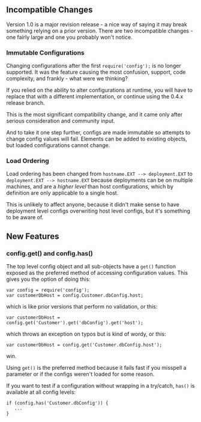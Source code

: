 ## Incompatible Changes

Version 1.0 is a major revision release - a nice way of saying it may break something relying on a prior version.  There are two incompatible changes - one fairly large and one you probably won't notice.

### Immutable Configurations

Changing configurations after the first ```require('config');``` is no longer supported.  It was the feature causing the most confusion, support, code complexity, and frankly - what were we thinking?

If you relied on the ability to alter configurations at runtime, you will have to replace that with a different implementation, or continue using the 0.4.x release branch.

This is the most significant compatibility change, and it came only after serious consideration and community input.  

And to take it one step further, configs are made immutable so attempts to change config values will fail. Elements can be added to existing objects, but loaded configurations cannot change.

### Load Ordering

Load ordering has been changed from ```hostname.EXT --> deployment.EXT``` to ```deployment.EXT --> hostname.EXT``` because deployments can be on multiple machines, and are a *higher level* than host configurations, which by definition are only applicable to a single host.

This is unlikely to affect anyone, because it didn't make sense to have deployment level configs overwriting host level configs, but it's something to be aware of.

## New Features

### config.get() and config.has()

The top level config object and all sub-objects have a ```get()``` function exposed as the preferred method of accessing configuration values.  This gives you the option of doing this:
```
var config = require('config');
var customerDbHost = config.Customer.dbConfig.host;
```
which is like prior versions that perform no validation, or this:
```
var customerDbHost = config.get('Customer').get('dbConfig').get('host');
```
which throws an exception on typos but is kind of wordy, or this:
```
var customerDbHost = config.get('Customer.dbConfig.host');
```
win.

Using ```get()``` is the preferred method because it fails fast if you misspell a parameter or if the configs weren't loaded for some reason.

If you want to test if a configuration without wrapping in a try/catch, ```has()``` is available at all config levels:
```
if (config.has('Customer.dbConfig')) { 
   ...
}
```